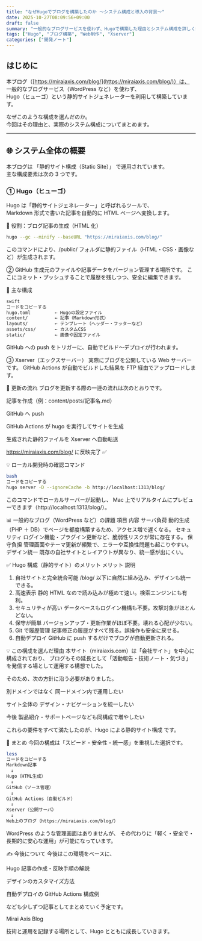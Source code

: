 ```yaml
---
title: "なぜHugoでブログを構築したのか 〜システム構成と導入の背景〜"
date: 2025-10-27T08:09:56+09:00
draft: false
summary: "一般的なブログサービスを使わず、Hugoで構築した理由とシステム構成を詳しく紹介します。"
tags: ["Hugo", "ブログ構築", "Web制作", "Xserver"]
categories: ["開発ノート"]
---
```


## はじめに

本ブログ（[https://miraiaxis.com/blog/](https://miraiaxis.com/blog/)）は、  
一般的なブログサービス（WordPress など）を使わず、  
Hugo（ヒューゴ）という静的サイトジェネレーターを利用して構築しています。

なぜこのような構成を選んだのか。  
今回はその理由と、実際のシステム構成についてまとめます。

---

## 🌐 システム全体の概要

本ブログは 「静的サイト構成（Static Site）」 で運用されています。  
主な構成要素は次の 3 つです。

### ① Hugo（ヒューゴ）

Hugo は「静的サイトジェネレーター」と呼ばれるツールで、  
Markdown 形式で書いた記事を自動的に HTML ページへ変換します。

🧩 役割：ブログ記事の生成（HTML 化）

```bash
hugo --gc --minify --baseURL "https://miraiaxis.com/blog/"
```

このコマンドにより、/public/ フォルダに静的ファイル（HTML・CSS・画像など）が生成されます。

② GitHub
生成元のファイルや記事データをバージョン管理する場所です。
ここにコミット・プッシュすることで履歴を残しつつ、安全に編集できます。

📁 主な構成

```bash
swift
コードをコピーする
hugo.toml         ← Hugoの設定ファイル
content/          ← 記事（Markdown形式）
layouts/          ← テンプレート（ヘッダー・フッターなど）
assets/css/       ← カスタムCSS
static/           ← 画像や固定ファイル
```

GitHub への push をトリガーに、自動でビルド〜デプロイが行われます。

③ Xserver（エックスサーバー）
実際にブログを公開している Web サーバーです。
GitHub Actions が自動でビルドした結果を FTP 経由でアップロードします。

🔄 更新の流れ
ブログを更新する際の一連の流れは次のとおりです。

記事を作成（例：content/posts/記事名.md）

GitHub へ push

GitHub Actions が hugo を実行してサイトを生成

生成された静的ファイルを Xserver へ自動転送

https://miraiaxis.com/blog/ に反映完了 ✅

💡 ローカル開発時の確認コマンド

```bash
bash
コードをコピーする
hugo server -D --ignoreCache -b http://localhost:1313/blog/
```

このコマンドでローカルサーバーが起動し、
Mac 上でリアルタイムにプレビューできます（http://localhost:1313/blog/）。

📊 一般的なブログ（WordPress など）の課題
項目 内容
サーバ負荷 動的生成（PHP ＋ DB）でページを都度構築するため、アクセス増で遅くなる。
セキュリティ ログイン機能・プラグイン更新など、脆弱性リスクが常に存在する。
保守負担 管理画面やテーマ更新が頻繁で、エラーや互換性問題も起こりやすい。
デザイン統一 既存の自社サイトとレイアウトが異なり、統一感が出にくい。

✅ Hugo 構成（静的サイト）のメリット
メリット 説明

1. 自社サイトと完全統合可能 /blog/ 以下に自然に組み込み、デザインも統一できる。
2. 高速表示 静的 HTML なので読み込みが極めて速い。検索エンジンにも有利。
3. セキュリティが高い データベースもログイン機構も不要。攻撃対象がほとんどない。
4. 保守が簡単 バージョンアップ・更新作業がほぼ不要。壊れる心配が少ない。
5. Git で履歴管理 記事修正の履歴がすべて残る。誤操作も安全に戻せる。
6. 自動デプロイ GitHub に push するだけでブログが自動更新される。

💡 この構成を選んだ理由
本サイト（miraiaxis.com）は「会社サイト」を中心に構成されており、
ブログもその延長として「活動報告・技術ノート・気づき」を発信する場として運用する構想でした。

そのため、次の方針に沿う必要がありました。

別ドメインではなく 同一ドメイン内で運用したい

サイト全体の デザイン・ナビゲーションを統一したい

今後 製品紹介・サポートページなども同構成で増やしたい

これらの要件をすべて満たしたのが、Hugo による静的サイト構成 です。

🧭 まとめ
今回の構成は「スピード・安全性・統一感」を重視した選択です。

```bash
less
コードをコピーする
Markdown記事
　↓
Hugo（HTML生成）
　↓
GitHub（ソース管理）
　↓
GitHub Actions（自動ビルド）
　↓
Xserver（公開サーバ）
　↓
Web上のブログ（https://miraiaxis.com/blog/）
```

WordPress のような管理画面はありませんが、
その代わりに「軽く・安全で・長期的に安心な運用」が可能になっています。

✍️ 今後について
今後はこの環境をベースに、

Hugo 記事の作成・反映手順の解説

デザインのカスタマイズ方法

自動デプロイの GitHub Actions 構成例

なども少しずつ記事としてまとめていく予定です。

Mirai Axis Blog

技術と運用を記録する場所として、Hugo とともに成長していきます。
